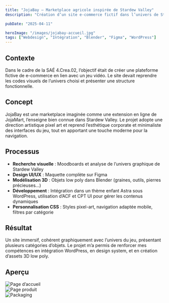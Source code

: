 ```yaml
---
title: "JojaBay – Marketplace agricole inspirée de Stardew Valley"
description: "Création d’un site e-commerce fictif dans l’univers de Stardew Valley, avec un style rétro/pixel et une UX adaptée aux joueurs."

pubDate: "2025-04-11"

heroImage: "/images/jojabay-accueil.jpg"
tags: ["Webdesign", "Intégration", "Blender", "Figma", "WordPress"]
---
```


## Contexte  
Dans le cadre de la SAÉ 4.Crea.02, l’objectif était de créer une plateforme fictive de e-commerce en lien avec un jeu vidéo. Le site devait reprendre les codes visuels de l’univers choisi et présenter une structure fonctionnelle.

## Concept  
JojaBay est une marketplace imaginée comme une extension en ligne de JojaMart, l’enseigne bien connue dans Stardew Valley. Le projet adopte une direction artistique pixel art et reprend l’esthétique corporate et minimaliste des interfaces du jeu, tout en apportant une touche moderne pour la navigation.

## Processus  
- **Recherche visuelle** : Moodboards et analyse de l’univers graphique de Stardew Valley  
- **Design UI/UX** : Maquette complète sur Figma  
- **Modélisation 3D** : Objets low poly dans Blender (graines, outils, pierres précieuses…)  
- **Développement** : Intégration dans un thème enfant Astra sous WordPress, utilisation d’ACF et CPT UI pour gérer les contenus dynamiques  
- **Personnalisation CSS** : Styles pixel-art, navigation adaptée mobile, filtres par catégorie

## Résultat  
Un site immersif, cohérent graphiquement avec l’univers du jeu, présentant plusieurs catégories d’objets. Le projet m’a permis de renforcer mes compétences en intégration WordPress, en design system, et en création d’assets 3D low poly.

## Aperçu  
![Page d’accueil](../images/jojabay-home.png)  
![Page produit](../images/jojabay-produit.png)  
![Packaging](../images/jojabay-pack-radis.png)